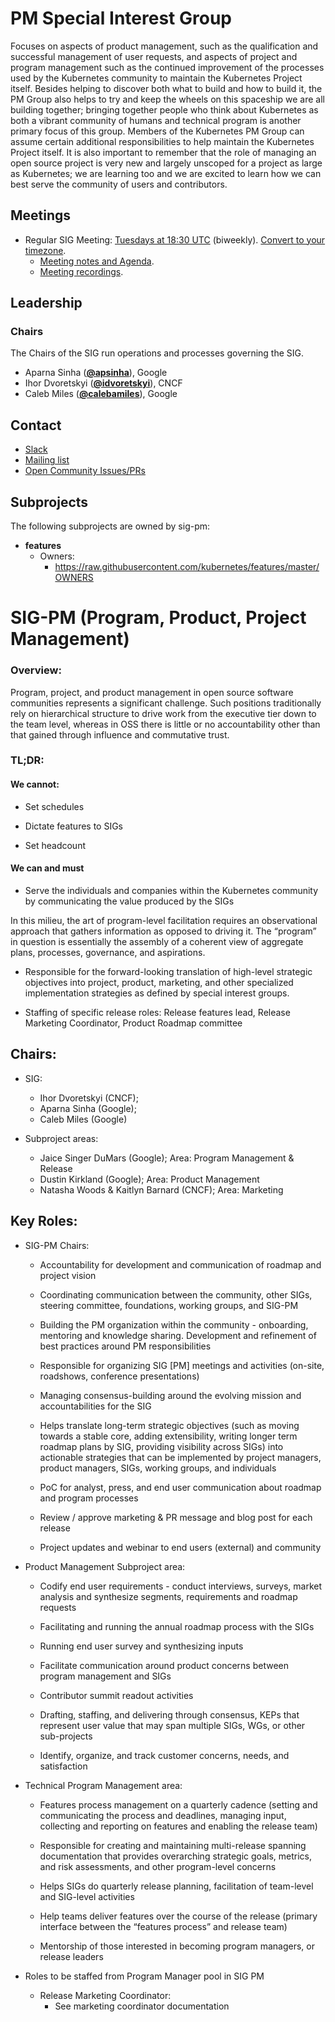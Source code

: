<!---
This is an autogenerated file!

Please do not edit this file directly, but instead make changes to the
sigs.yaml file in the project root.

To understand how this file is generated, see https://git.k8s.io/community/generator/README.md
-->
# PM Special Interest Group

Focuses on aspects of product management, such as the qualification and successful management of user requests, and aspects of project and program management such as the continued improvement of the processes used by the Kubernetes community to maintain the Kubernetes Project itself.
Besides helping to discover both what to build and how to build it, the PM Group also helps to try and keep the wheels on this spaceship we are all building together; bringing together people who think about Kubernetes as both a vibrant community of humans and technical program is another primary focus of this group.
Members of the Kubernetes PM Group can assume certain additional responsibilities to help maintain the Kubernetes Project itself.
It is also important to remember that the role of managing an open source project is very new and largely unscoped for a project as large as Kubernetes; we are learning too and we are excited to learn how we can best serve the community of users and contributors.

## Meetings
* Regular SIG Meeting: [Tuesdays at 18:30 UTC](https://zoom.us/j/845373595) (biweekly). [Convert to your timezone](http://www.thetimezoneconverter.com/?t=18:30&tz=UTC).
  * [Meeting notes and Agenda](https://docs.google.com/document/d/1YqIpyjz4mV1jjvzhLx9JYy8LAduedzaoBMjpUKGUJQo/edit?usp=sharing).
  * [Meeting recordings](https://www.youtube.com/watch?v=VcdjaZAol2I&list=PL69nYSiGNLP3EBqpUGVsK1sMgUZVomfEQ).

## Leadership

### Chairs
The Chairs of the SIG run operations and processes governing the SIG.

* Aparna Sinha (**[@apsinha](https://github.com/apsinha)**), Google
* Ihor Dvoretskyi (**[@idvoretskyi](https://github.com/idvoretskyi)**), CNCF
* Caleb Miles (**[@calebamiles](https://github.com/calebamiles)**), Google

## Contact
* [Slack](https://kubernetes.slack.com/messages/kubernetes-pm)
* [Mailing list](https://groups.google.com/forum/#!forum/kubernetes-pm)
* [Open Community Issues/PRs](https://github.com/kubernetes/community/labels/sig%2Fpm)

## Subprojects

The following subprojects are owned by sig-pm:
- **features**
  - Owners:
    - https://raw.githubusercontent.com/kubernetes/features/master/OWNERS

<!-- BEGIN CUSTOM CONTENT -->
# SIG-PM (Program, Product, Project Management)
### Overview:

Program, project, and product management in open source software communities represents a significant challenge. Such positions traditionally rely on hierarchical structure to drive work from the executive tier down to the team level, whereas in OSS there is little or no accountability other than that gained through influence and commutative trust.

### TL;DR:

#### We cannot:

-   Set schedules
    
-   Dictate features to SIGs
    
-   Set headcount
    
#### We can and must

-   Serve the individuals and companies within the Kubernetes community by communicating the value produced by the SIGs

In this milieu, the art of program-level facilitation requires an observational approach that gathers information as opposed to driving it. The “program” in question is essentially the assembly of a coherent view of aggregate plans, processes, governance, and aspirations.

-   Responsible for the forward-looking translation of high-level strategic objectives into project, product, marketing, and other specialized implementation strategies as defined by special interest groups.
    
-   Staffing of specific release roles: Release features lead, Release Marketing Coordinator, Product Roadmap committee
    

  

## Chairs:

-   SIG:
	-  Ihor Dvoretskyi (CNCF);   
	-  Aparna Sinha (Google);
	-  Caleb Miles (Google)	
    

-   Subproject areas:
	-   Jaice Singer DuMars (Google); Area: Program Management & Release
	-   Dustin Kirkland (Google); Area: Product Management
	-   Natasha Woods & Kaitlyn Barnard (CNCF); Area: Marketing
    

## Key Roles:

-   SIG-PM Chairs:
	-   Accountability for development and communication of roadmap and project vision
    
	-   Coordinating communication between the community, other SIGs, steering committee, foundations, working groups, and SIG-PM
    
	-   Building the PM organization within the community - onboarding, mentoring and knowledge sharing. Development and refinement of best practices around PM responsibilities
    
	-   Responsible for organizing SIG [PM] meetings and activities (on-site, roadshows, conference presentations)
    
	-   Managing consensus-building around the evolving mission and accountabilities for the SIG
    
	-   Helps translate long-term strategic objectives (such as moving towards a stable core, adding extensibility, writing longer term roadmap plans by SIG, providing visibility across SIGs) into actionable strategies that can be implemented by project managers, product managers, SIGs, working groups, and individuals
    
	-   PoC for analyst, press, and end user communication about roadmap and program processes
    

	-   Review / approve marketing & PR message and blog post for each release
    
	-   Project updates and webinar to end users (external) and community
    

  

-   Product Management Subproject area:
    

	-   Codify end user requirements - conduct interviews, surveys, market analysis and synthesize segments, requirements and roadmap requests
    
	-   Facilitating and running the annual roadmap process with the SIGs
    
	-   Running end user survey and synthesizing inputs
    
	-   Facilitate communication around product concerns between program management and SIGs
    
	-   Contributor summit readout activities
    
	-   Drafting, staffing, and delivering through consensus, KEPs that represent user value that may span multiple SIGs, WGs, or other sub-projects
    
	-   Identify, organize, and track customer concerns, needs, and satisfaction

-   Technical Program Management area:

	-   Features process management on a quarterly cadence (setting and communicating the process and deadlines, managing input, collecting and reporting on features and enabling the release team)
    
	-   Responsible for creating and maintaining multi-release spanning documentation that provides overarching strategic goals, metrics, and risk assessments, and other program-level concerns
    
	-   Helps SIGs do quarterly release planning, facilitation of team-level and SIG-level activities
    
	-   Help teams deliver features over the course of the release (primary interface between the “features process” and release team)
    
	-   Mentorship of those interested in becoming program managers, or release leaders
    
-   Roles to be staffed from Program Manager pool in SIG PM
   
	-   Release Marketing Coordinator:
		-   See marketing coordinator documentation
<!-- END CUSTOM CONTENT -->
